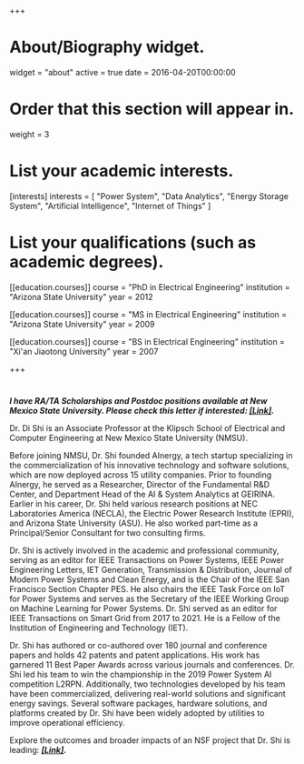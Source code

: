 +++
# About/Biography widget.
widget = "about"
active = true
date = 2016-04-20T00:00:00

# Order that this section will appear in.
weight = 3

# List your academic interests.
[interests]
  interests = [
    "Power System",
    "Data Analytics",
    "Energy Storage System",
    "Artificial Intelligence",
    "Internet of Things"
  ]

# List your qualifications (such as academic degrees).
[[education.courses]]
  course = "PhD in Electrical Engineering"
  institution = "Arizona State University"
  year = 2012

[[education.courses]]
  course = "MS in Electrical Engineering"
  institution = "Arizona State University"
  year = 2009

[[education.courses]]
  course = "BS in Electrical Engineering"
  institution = "Xi'an Jiaotong University"
  year = 2007
 
+++

# 
***I have RA/TA Scholarships and Postdoc positions available at New Mexico State University. Please check this letter if interested: <a href="https://www.dropbox.com/scl/fi/w5rjdj87n4bhtbrtmiwnr/Letter-to-prospective-student.pdf?rlkey=ci5xstl32wxjkjv5yzbolub05&dl=0" target="_blank"><strong><u>[Link]</u></strong></a>.***



Dr. Di Shi is an Associate Professor at the Klipsch School of Electrical and Computer Engineering at New Mexico State University (NMSU).

Before joining NMSU, Dr. Shi founded AInergy, a tech startup specializing in the commercialization of his innovative technology and software solutions, which are now deployed across 15 utility companies. Prior to founding AInergy, he served as a Researcher, Director of the Fundamental R&D Center, and Department Head of the AI & System Analytics at GEIRINA. Earlier in his career, Dr. Shi held various research positions at NEC Laboratories America (NECLA), the Electric Power Research Institute (EPRI), and Arizona State University (ASU). He also worked part-time as a Principal/Senior Consultant for two consulting firms.

Dr. Shi is actively involved in the academic and professional community, serving as an editor for IEEE Transactions on Power Systems, IEEE Power Engineering Letters, IET Generation, Transmission & Distribution, Journal of Modern Power Systems and Clean Energy, and is the Chair of the IEEE San Francisco Section Chapter PES. He also chairs the IEEE Task Force on IoT for Power Systems and serves as the Secretary of the IEEE Working Group on Machine Learning for Power Systems. Dr. Shi served as an editor for IEEE Transactions on Smart Grid from 2017 to 2021. He is a Fellow of the Institution of Engineering and Technology (IET).

Dr. Shi has authored or co-authored over 180 journal and conference papers and holds 42 patents and patent applications. His work has garnered 11 Best Paper Awards across various journals and conferences. Dr. Shi led his team to win the championship in the 2019 Power System AI competition L2RPN. Additionally, two technologies developed by his team have been commercialized, delivering real-world solutions and significant energy savings. Several software packages, hardware solutions, and platforms created by Dr. Shi have been widely adopted by utilities to improve operational efficiency.


Explore the outcomes and broader impacts of an NSF project that Dr. Shi is leading: ***<a href="https://digicares.net/" target="_blank"><strong><u>[Link]</u></strong></a>.***
